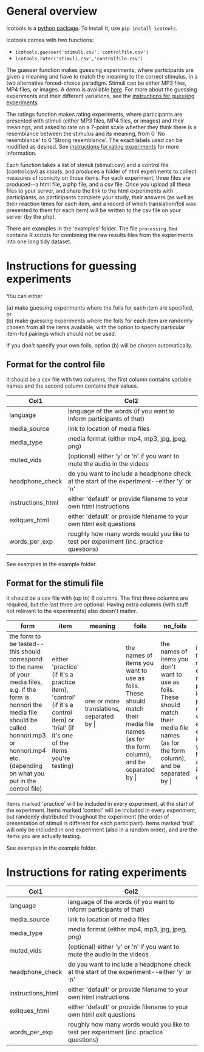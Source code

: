# General overview

Icotools is a [python package](https://pypi.org/project/icotools/). To install it, use `pip install icotools`.

Icotools comes with two functions:

- `icotools.guesser('stimuli.csv','controlfile.csv')`
- `icotools.rater('stimuli.csv','controlfile.csv')`

The guesser function makes guessing experiments, where participants are given a meaning and have to match the meaning to the correct stimulus, in a two alternative forced-choice paradigm. Stimuli can be either MP3 files, MP4 files, or images. A demo is available [here](https://honestcookingblog.com/experiments/experiment1.html#). For more about the guessing experiments and their different variations, see the [instructions for guessing experiments](#Instructions-for-guessing-experiments).

The ratings function makes rating experiments, where participants are presented with stimuli (either MP3 files, MP4 files, or images) and their meanings, and asked to rate on a 7-point scale whether they think there is a resemblance between the stimulus and its meaning, from 0 'No resemblance' to 6 'Strong resemblance'. The exact labels used can be modified as desired. See [instructions for rating experiments](#Instructions-for-rating-experiments) for more information.

Each function takes a list of stimuli (stimuli.csv) and a control file (control.csv) as inputs, and produces a folder of html experiments to collect measures of iconicity on those items. For each experiment, three files are produced--a html file, a php file, and a csv file. Once you upload all these files to your server, and share the link to the html experiments with participants, as participants complete your study, their answers (as well as their reaction times for each item, and a record of which translation/foil was presented to them for each item) will be written to the csv file on your server (by the php). 

There are examples in the 'examples' folder. The file `processing.Rmd` contains R scripts for combining the raw results files from the experiments into one long tidy dataset. 

# Instructions for guessing experiments

You can either 

(a) make guessing experiments where the foils for each item are specified, or   
(b) make guessing experiments where the foils for each item are randomly chosen from all the items available, with the option to specify particular item-foil pairings which should *not* be used.

If you don't specify your own foils, option (b) will be chosen automatically.

## Format for the control file

It should be a csv file with two columns, the first column contains variable names and the second column contains their values.

|Col1             |Col2                                                                                      |
|-----------------|------------------------------------------------------------------------------------------|
|language         |language of the words (if you want to inform participants of that)                        |
|media_source     |link to location of media files                                                           |
|media_type       |media format (either mp4, mp3, jpg, jpeg, png)                                            |                                                                           |
|muted_vids       |(optional) either 'y' or 'n' if you want to mute the audio in the videos                  |                                                                             |
|headphone_check  |do you want to include a headphone check at the start of the experiment--either 'y' or 'n'|                                                                        |
|instructions_html|either 'default' or provide filename to your own html instructions                        |                                                                       |
|exitques_html    |either 'default' or provide filename to your own html exit questions                      |                                                                        |
|words_per_exp    |roughly how many words would you like to test per experiment (inc. practice questions)    |                                                                        |

See examples in the example folder.

## Format for the stimuli file
It should be a csv file with (up to) 6 columns. The first three columns are required, but the last three are optional. Having extra columns (with stuff not relevant to the experiments) also doesn't matter.

|form                                                                                                                                                                                                                      |item                                                                                                                                |meaning                                   |foils                                                                                                                                   |no_foils                                                                                                                                      |iconic                                                                                                                                                                 |
|--------------------------------------------------------------------------------------------------------------------------------------------------------------------------------------------------------------------------|------------------------------------------------------------------------------------------------------------------------------------|------------------------------------------|----------------------------------------------------------------------------------------------------------------------------------------|----------------------------------------------------------------------------------------------------------------------------------------------|-----------------------------------------------------------------------------------------------------------------------------------------------------------------------|
|the form to be tested--this should correspond to the name of your media files, e.g. if the form is honnori the media file should be called honnori.mp3 or honnori.mp4 etc. (depending on what you put in the control file)|either 'practice' (if it's a practice item), 'control' (if it's a control item) or 'trial' (if it's one of the items you're testing)|one or more translations, separated by \\||the names of items you want to use as foils. These should match their media file names (as for the form column), and be separated by \\||the names of items you don't want to use as foils. These should match their media file names (as for the form column), and be separated by \\||if you want to have a roughly equal number of possibly iconic vs possibly not iconic words in each experiment, indicate your hypothesis about iconicity 'y' or 'n' here|

Items marked 'practice' will be included in every experiment, at the start of the experiment. Items marked 'control' will be included in every experiment, but randomly distributed throughout the experiment (the order of presentation of stimuli is different for each participant). Items marked 'trial' will only be included in one experiment (also in a random order), and are the items you are actually testing.

See examples in the example folder.

# Instructions for rating experiments

|Col1             |Col2                                                                                      |
|-----------------|------------------------------------------------------------------------------------------|
|language         |language of the words (if you want to inform participants of that)                        |
|media_source     |link to location of media files                                                           |
|media_type       |media format (either mp4, mp3, jpg, jpeg, png)                                            |                                                                           |
|muted_vids       |(optional) either 'y' or 'n' if you want to mute the audio in the videos                  |                                                                             |
|headphone_check  |do you want to include a headphone check at the start of the experiment--either 'y' or 'n'|                                                                        |
|instructions_html|either 'default' or provide filename to your own html instructions                        |                                                                       |
|exitques_html    |either 'default' or provide filename to your own html exit questions                      |                                                                        |
|words_per_exp    |roughly how many words would you like to test per experiment (inc. practice questions)    |                                                                        |

